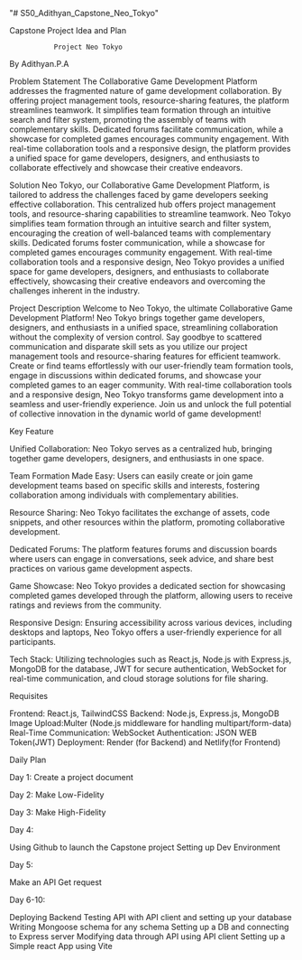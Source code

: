 "# S50_Adithyan_Capstone_Neo_Tokyo" 


Capstone Project
 Idea and Plan


               Project Neo Tokyo
By Adithyan.P.A
                                                                        






Problem Statement
The Collaborative Game Development Platform addresses the fragmented nature of game development collaboration. By offering project management tools, resource-sharing features, the platform streamlines teamwork. It simplifies team formation through an intuitive search and filter system, promoting the assembly of teams with complementary skills. Dedicated forums facilitate communication, while a showcase for completed games encourages community engagement. With real-time collaboration tools and a responsive design, the platform provides a unified space for game developers, designers, and enthusiasts to collaborate effectively and showcase their creative endeavors.

Solution
Neo Tokyo, our Collaborative Game Development Platform, is tailored to address the challenges faced by game developers seeking effective collaboration. This centralized hub offers project management tools, and resource-sharing capabilities to streamline teamwork. Neo Tokyo simplifies team formation through an intuitive search and filter system, encouraging the creation of well-balanced teams with complementary skills. Dedicated forums foster communication, while a showcase for completed games encourages community engagement. With real-time collaboration tools and a responsive design, Neo Tokyo provides a unified space for game developers, designers, and enthusiasts to collaborate effectively, showcasing their creative endeavors and overcoming the challenges inherent in the industry.

Project Description
Welcome to Neo Tokyo, the ultimate Collaborative Game Development Platform! Neo Tokyo brings together game developers, designers, and enthusiasts in a unified space, streamlining collaboration without the complexity of version control. Say goodbye to scattered communication and disparate skill sets as you utilize our project management tools and resource-sharing features for efficient teamwork. Create or find teams effortlessly with our user-friendly team formation tools, engage in discussions within dedicated forums, and showcase your completed games to an eager community. With real-time collaboration tools and a responsive design, Neo Tokyo transforms game development into a seamless and user-friendly experience. Join us and unlock the full potential of collective innovation in the dynamic world of game development!

Key Feature

Unified Collaboration: Neo Tokyo serves as a centralized hub, bringing together game developers, designers, and enthusiasts in one space.

Team Formation Made Easy: Users can easily create or join game development teams based on specific skills and interests, fostering collaboration among individuals with complementary abilities.

Resource Sharing: Neo Tokyo facilitates the exchange of assets, code snippets, and other resources within the platform, promoting collaborative development.

Dedicated Forums: The platform features forums and discussion boards where users can engage in conversations, seek advice, and share best practices on various game development aspects.

Game Showcase: Neo Tokyo provides a dedicated section for showcasing completed games developed through the platform, allowing users to receive ratings and reviews from the community.

Responsive Design: Ensuring accessibility across various devices, including desktops and laptops, Neo Tokyo offers a user-friendly experience for all participants.

Tech Stack: Utilizing technologies such as React.js, Node.js with Express.js, MongoDB for the database, JWT for secure authentication, WebSocket for real-time communication, and cloud storage solutions for file sharing.


Requisites

Frontend: React.js, TailwindCSS
Backend: Node.js, Express.js, MongoDB
Image Upload:Multer (Node.js middleware for handling multipart/form-data)
Real-Time Communication: WebSocket
Authentication: JSON WEB Token(JWT)
Deployment: Render (for Backend) and Netlify(for Frontend)

Daily Plan

Day 1:
Create a project document
 
Day 2:
Make Low-Fidelity

Day 3:
Make High-Fidelity

Day 4:

Using Github to launch the Capstone project
Setting up Dev Environment

Day 5:

Make an API
Get request

Day 6-10:

Deploying Backend
Testing API with API client and setting up your database
Writing Mongoose schema for any schema
Setting up a DB and connecting to Express server
Modifying data through API using API client
Setting up a Simple react App using Vite
